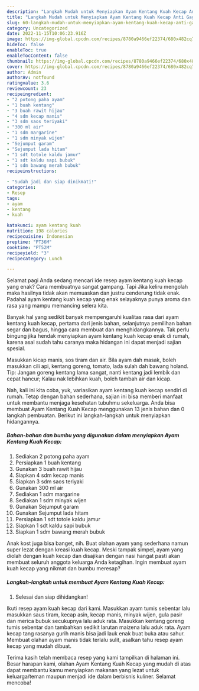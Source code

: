 ```yaml
---
description: "Langkah Mudah untuk Menyiapkan Ayam Kentang Kuah Kecap Anti Gagal"
title: "Langkah Mudah untuk Menyiapkan Ayam Kentang Kuah Kecap Anti Gagal"
slug: 60-langkah-mudah-untuk-menyiapkan-ayam-kentang-kuah-kecap-anti-gagal
category: Uncategorized
date: 2022-11-15T10:06:23.916Z
image: https://img-global.cpcdn.com/recipes/8780a9466ef22374/680x482cq70/ayam-kentang-kuah-kecap-foto-resep-utama.jpg
hideToc: false
enableToc: true
enableTocContent: false
thumbnail: https://img-global.cpcdn.com/recipes/8780a9466ef22374/680x482cq70/ayam-kentang-kuah-kecap-foto-resep-utama.jpg
cover: https://img-global.cpcdn.com/recipes/8780a9466ef22374/680x482cq70/ayam-kentang-kuah-kecap-foto-resep-utama.jpg
author: Admin
authorAv: notfound
ratingvalue: 3.6
reviewcount: 23
recipeingredient:
- "2 potong paha ayam"
- "1 buah kentang"
- "3 buah rawit hijau"
- "4 sdm kecap manis"
- "3 sdm saos teriyaki"
- "300 ml air"
- "1 sdm margarine"
- "1 sdm minyak wijen"
- "Sejumput garam"
- "Sejumput lada hitam"
- "1 sdt totole kaldu jamur"
- "1 sdt kaldu sapi bubuk"
- "1 sdm bawang merah bubuk"
recipeinstructions:

- "Sudah jadi dan siap dinikmati!"
categories:
- Resep
tags:
- ayam
- kentang
- kuah

katakunci: ayam kentang kuah 
nutrition: 198 calories
recipecuisine: Indonesian
preptime: "PT36M"
cooktime: "PT52M"
recipeyield: "3"
recipecategory: Lunch

---
```



Selamat pagi Anda sedang mencari ide resep ayam kentang kuah kecap yang enak? Cara membuatnya sangat gampang. Tapi Jika keliru mengolah maka hasilnya tidak akan memuaskan dan justru cenderung tidak enak. Padahal ayam kentang kuah kecap yang enak selayaknya punya aroma dan rasa yang mampu memancing selera kita.


Banyak hal yang sedikit banyak mempengaruhi kualitas rasa dari ayam kentang kuah kecap, pertama dari jenis bahan, selanjutnya pemilihan bahan segar dan bagus, hingga cara membuat dan menghidangkannya. Tak perlu bingung jika hendak menyiapkan ayam kentang kuah kecap enak di rumah, karena asal sudah tahu caranya maka hidangan ini dapat menjadi sajian spesial.

Masukkan kicap manis, sos tiram dan air. Bila ayam dah masak, boleh masukkan cili api, kentang goreng, tomato, lada sulah dah bawang holand. Tip: Jangan goreng kentang lama sangat, nanti kentang jadi lembik dan cepat hancur; Kalau nak lebihkan kuah, boleh tambah air dan kicap.


Nah, kali ini kita coba, yuk, variasikan ayam kentang kuah kecap sendiri di rumah. Tetap dengan bahan sederhana, sajian ini bisa memberi manfaat untuk membantu menjaga kesehatan tubuhmu sekeluarga. Anda bisa membuat Ayam Kentang Kuah Kecap menggunakan 13 jenis bahan dan 0 langkah pembuatan. Berikut ini langkah-langkah untuk menyiapkan hidangannya.

<!--inarticleads1-->

##### Bahan-bahan dan bumbu yang digunakan dalam menyiapkan Ayam Kentang Kuah Kecap:

1. Sediakan 2 potong paha ayam
1. Persiapkan 1 buah kentang
1. Gunakan 3 buah rawit hijau
1. Siapkan 4 sdm kecap manis
1. Siapkan 3 sdm saos teriyaki
1. Gunakan 300 ml air
1. Sediakan 1 sdm margarine
1. Sediakan 1 sdm minyak wijen
1. Gunakan Sejumput garam
1. Gunakan Sejumput lada hitam
1. Persiapkan 1 sdt totole kaldu jamur
1. Siapkan 1 sdt kaldu sapi bubuk
1. Siapkan 1 sdm bawang merah bubuk


Anak kost juga bisa banget, nih. Buat olahan ayam yang sederhana namun super lezat dengan kreasi kuah kecap. Meski tampak simpel, ayam yang diolah dengan kuah kecap dan disajikan dengan nasi hangat pasti akan membuat seluruh anggota keluarga Anda ketagihan. Ingin membuat ayam kuah kecap yang nikmat dan bumbu meresap? 

<!--inarticleads2-->

##### Langkah-langkah untuk membuat Ayam Kentang Kuah Kecap:


1. Selesai dan siap dihidangkan!

Ikuti resep ayam kuah kecap dari kami. Masukkan ayam tumis sebentar lalu masukkan saus tiram, kecap asin, kecap manis, minyak wijen, gula pasir dan merica bubuk secukupnya lalu aduk rata. Masukkan kentang goreng tumis sebentar dan tambahkan sedikit larutan maizena lalu aduk rata. Ayam kecap tang rasanya gurih manis bisa jadi lauk enak buat buka atau sahur. Membuat olahan ayam manis tidak terlalu sulit, asalkan tahu resep ayam kecap yang mudah dibuat. 

Terima kasih telah membaca resep yang kami tampilkan di halaman ini. Besar harapan kami, olahan Ayam Kentang Kuah Kecap yang mudah di atas dapat membantu kamu menyiapkan makanan yang lezat untuk keluarga/teman maupun menjadi ide dalam berbisnis kuliner. Selamat mencoba!
